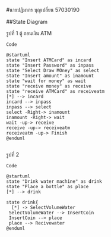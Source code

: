 #นายปฏิมากร บุญเปลี่ยน  57030190

##State Diagram

รูปที่ 1 ตู้ ถอนเงิน ATM
```
Code
```
```
@startuml
state "Insert ATMCard" as incard
state "Insert Password" as inpass
state "Select Draw MOney" as select
state "Insert amount" as inamount
state "wait for money" as wait
state "receive money" as receive
state "receive ATMCard" as receiveatm
[*] --> incard
incard --> inpass
inpass --> select
select -Right-> inamount
inamount -Right-> wait
wait -up-> receive
receive -up-> receiveatm
receiveatm -up-> Finish
@enduml
```

![]()


รูปที่ 2
```
Code
```
```
@startuml
state "Drink water machine" as drink
state "Place a bottle" as place
[*] --> drink

state drink{
  [*] -> SelectVolumeWater
 SelectVolumeWater --> InsertCoin
 InsertCoin --> place
 place --> Recivewater 
@enduml
```

![]()


